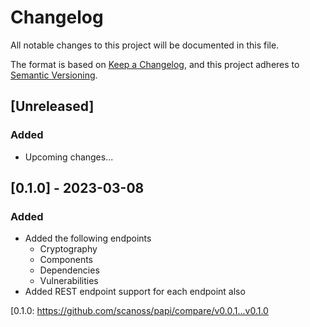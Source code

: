 # Changelog

All notable changes to this project will be documented in this file.

The format is based on [Keep a Changelog](https://keepachangelog.com/en/1.0.0/),
and this project adheres to [Semantic Versioning](https://semver.org/spec/v2.0.0.html).

## [Unreleased]
### Added
- Upcoming changes...


## [0.1.0] - 2023-03-08
### Added
- Added the following endpoints
  - Cryptography
  - Components
  - Dependencies
  - Vulnerabilities
- Added REST endpoint support for each endpoint also

[0.1.0: https://github.com/scanoss/papi/compare/v0.0.1...v0.1.0
